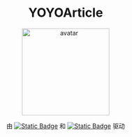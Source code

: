 <h1 align="center">YOYOArticle</h1>
<p align="center">
  <img src="https://cdn.jsdelivr.net/gh/YOYOYOAKE/YOYOPics/avatar-round.png" width="200px" alt="avatar">
</p>
<p align="center">
  由 <a href="https://vuepress.vuejs.org/"><img alt="Static Badge" src="https://img.shields.io/badge/VuePress-2.0.0--rc.23-3eaf7c"></a>
  和 <a href="https://theme-plume.vuejs.press/"><img alt="Static Badge" src="https://img.shields.io/badge/vuepress--theme--plume-1.0.0--rc.149-5086a1"></a>
  驱动
</p>